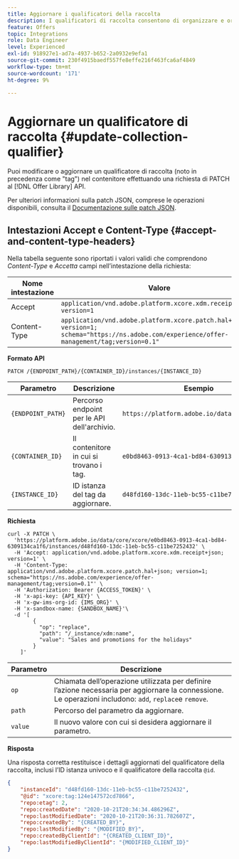 ```yaml
---
title: Aggiornare i qualificatori della raccolta
description: I qualificatori di raccolta consentono di organizzare e ordinare meglio le offerte.
feature: Offers
topic: Integrations
role: Data Engineer
level: Experienced
exl-id: 918927e1-ad7a-4937-b652-2a0932e9efa1
source-git-commit: 230f4915baedf557fe8effe216f463fca6af4849
workflow-type: tm+mt
source-wordcount: '171'
ht-degree: 9%

---
```


# Aggiornare un qualificatore di raccolta {#update-collection-qualifier}

Puoi modificare o aggiornare un qualificatore di raccolta (noto in precedenza come &quot;tag&quot;) nel contenitore effettuando una richiesta di PATCH al [!DNL Offer Library] API.

Per ulteriori informazioni sulla patch JSON, comprese le operazioni disponibili, consulta il [Documentazione sulle patch JSON](http://jsonpatch.com/).

## Intestazioni Accept e Content-Type {#accept-and-content-type-headers}

Nella tabella seguente sono riportati i valori validi che comprendono *Content-Type* e *Accetta* campi nell’intestazione della richiesta:

| Nome intestazione | Valore |
| ----------- | ----- |
| Accept | `application/vnd.adobe.platform.xcore.xdm.receipt+json; version=1` |
| Content-Type | `application/vnd.adobe.platform.xcore.patch.hal+json; version=1; schema="https://ns.adobe.com/experience/offer-management/tag;version=0.1"` |

**Formato API**

```http
PATCH /{ENDPOINT_PATH}/{CONTAINER_ID}/instances/{INSTANCE_ID}
```

| Parametro | Descrizione | Esempio |
| --------- | ----------- | ------- |
| `{ENDPOINT_PATH}` | Percorso endpoint per le API dell&#39;archivio. | `https://platform.adobe.io/data/core/xcore/` |
| `{CONTAINER_ID}` | Il contenitore in cui si trovano i tag. | `e0bd8463-0913-4ca1-bd84-6309134ca1f6` |
| `{INSTANCE_ID}` | ID istanza del tag da aggiornare. | `d48fd160-13dc-11eb-bc55-c11be7252432` |

**Richiesta**

```shell
curl -X PATCH \
  'https://platform.adobe.io/data/core/xcore/e0bd8463-0913-4ca1-bd84-6309134ca1f6/instances/d48fd160-13dc-11eb-bc55-c11be7252432' \
  -H 'Accept: application/vnd.adobe.platform.xcore.xdm.receipt+json; version=1' \
  -H 'Content-Type: application/vnd.adobe.platform.xcore.patch.hal+json; version=1; schema="https://ns.adobe.com/experience/offer-management/tag;version=0.1"' \
  -H 'Authorization: Bearer {ACCESS_TOKEN}' \
  -H 'x-api-key: {API_KEY}' \
  -H 'x-gw-ims-org-id: {IMS_ORG}' \
  -H 'x-sandbox-name: {SANDBOX_NAME}'\
  -d '[
        {
          "op": "replace",
          "path": "/_instance/xdm:name",
          "value": "Sales and promotions for the holidays"
        }
    ]'
```

| Parametro | Descrizione |
| --------- | ----------- |
| `op` | Chiamata dell’operazione utilizzata per definire l’azione necessaria per aggiornare la connessione. Le operazioni includono: `add`, `replace`e `remove`. |
| `path` | Percorso del parametro da aggiornare. |
| `value` | Il nuovo valore con cui si desidera aggiornare il parametro. |

**Risposta**

Una risposta corretta restituisce i dettagli aggiornati del qualificatore della raccolta, inclusi l’ID istanza univoco e il qualificatore della raccolta `@id`.

```json
{
    "instanceId": "d48fd160-13dc-11eb-bc55-c11be7252432",
    "@id": "xcore:tag:124e147572cd7866",
    "repo:etag": 2,
    "repo:createdDate": "2020-10-21T20:34:34.486296Z",
    "repo:lastModifiedDate": "2020-10-21T20:36:31.782607Z",
    "repo:createdBy": "{CREATED_BY}",
    "repo:lastModifiedBy": "{MODIFIED_BY}",
    "repo:createdByClientId": "{CREATED_CLIENT_ID}",
    "repo:lastModifiedByClientId": "{MODIFIED_CLIENT_ID}"
}
```
